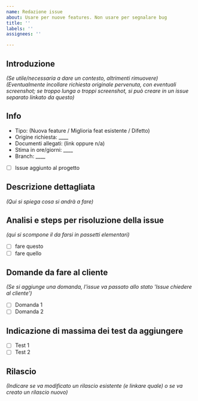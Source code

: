 ```yaml
---
name: Redazione issue
about: Usare per nuove features. Non usare per segnalare bug
title: ''
labels: ''
assignees: ''

---
```


## Introduzione
_(Se utile/necessaria a dare un contesto, altrimenti rimuovere)_  
_(Eventualmente incollare richiesta originale pervenuta, con eventuali screenshot; se troppo lunga o troppi screenshot, si può creare in un issue separato linkato da questo)_

## Info
- Tipo: (Nuova feature / Miglioria feat esistente / Difetto)
- Origine richiesta: ____
- Documenti allegati: (link oppure n/a)
- Stima in ore/giorni:  ____
- Branch: ____  
- [ ] Issue aggiunto al progetto

## Descrizione dettagliata
_(Qui si spiega cosa si andrà a fare)_

## Analisi e steps per risoluzione della issue
_(qui si scompone il da farsi in passetti elementari)_
- [ ] fare questo 
- [ ] fare quello

## Domande da fare al cliente
_(Se si aggiunge una domanda, l'issue va passato allo stato 'Issue chiedere al cliente')_
- [ ] Domanda 1
- [ ] Domanda 2

## Indicazione di massima dei test da aggiungere
- [ ] Test 1
- [ ] Test 2

## Rilascio
_(Indicare se va modificato un rilascio esistente (e linkare quale) o se va creato un rilascio nuovo)_

